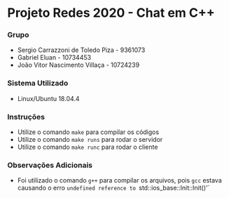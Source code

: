 # Projeto Redes 2020 - Chat em C++

### Grupo

- Sergio Carrazzoni de Toledo Piza - 9361073
- Gabriel Eluan - 10734453
- João Vitor Nascimento Villaça - 10724239

### Sistema Utilizado

- Linux/Ubuntu 18.04.4


### Instruções
- Utilize o comando `make` para compilar os códigos
- Utilize o comando `make runs` para rodar o servidor
- Utilize o comando `make runc` para rodar o cliente

### Observações Adicionais
- Foi utilizado o comando `g++` para compilar os arquivos, pois `gcc` estava causando o erro `undefined reference to `std::ios_base::Init::Init()'` 
